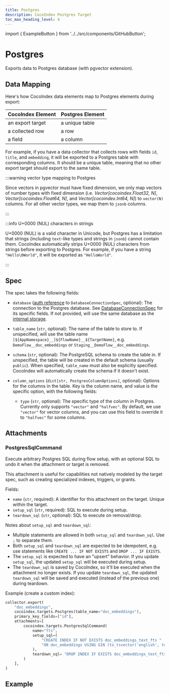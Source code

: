```yaml
---
title: Postgres
description: CocoIndex Postgres Target
toc_max_heading_level: 4
---
```


import { ExampleButton } from '../../src/components/GitHubButton';

# Postgres

Exports data to Postgres database (with pgvector extension).

## Data Mapping

Here's how CocoIndex data elements map to Postgres elements during export:

| CocoIndex Element | Postgres Element |
|-------------------|------------------|
| an export target | a unique table |
| a collected row | a row |
| a field | a column |

For example, if you have a data collector that collects rows with fields `id`, `title`, and `embedding`, it will be exported to a Postgres table with corresponding columns.
It should be a unique table, meaning that no other export target should export to the same table.

:::warning vector type mapping to Postgres

Since vectors in pgvector must have fixed dimension, we only map vectors of number types with fixed dimension (i.e. *Vector[cocoindex.Float32, N]*, *Vector[cocoindex.Float64, N]*, and *Vector[cocoindex.Int64, N]*) to `vector(N)` columns.
For all other vector types, we map them to `jsonb` columns.

:::

:::info U+0000 (NUL) characters in strings

U+0000 (NUL) is a valid character in Unicode, but Postgres has a limitation that strings (including `text`-like types and strings in `jsonb`) cannot contain them.
CocoIndex automatically strips U+0000 (NUL) characters from strings before exporting to Postgres. For example, if you have a string `"Hello\0World"`, it will be exported as `"HelloWorld"`.

:::

## Spec

The spec takes the following fields:

* `database` ([auth reference](/docs/core/flow_def#auth-registry) to `DatabaseConnectionSpec`, optional): The connection to the Postgres database.
    See [DatabaseConnectionSpec](/docs/core/settings#databaseconnectionspec) for its specific fields.
    If not provided, will use the same database as the [internal storage](/docs/core/basics#internal-storage).

* `table_name` (`str`, optional): The name of the table to store to. If unspecified, will use the table name `[${AppNamespace}__]${FlowName}__${TargetName}`, e.g. `DemoFlow__doc_embeddings` or `Staging__DemoFlow__doc_embeddings`.

* `schema` (`str`, optional): The PostgreSQL schema to create the table in. If unspecified, the table will be created in the default schema (usually `public`). When specified, `table_name` must also be explicitly specified. CocoIndex will automatically create the schema if it doesn't exist.

* `column_options` (`dict[str, PostgresColumnOptions]`, optional): Options for the columns in the table.
  Key is the column name, and value is the specific option, with the following fields:

  * `type` (`str`, optional): The specific type of the column in Postgres. Currently only supports `"vector"` and `"halfvec"`. By default, we use `"vector"` for vector columns, and you can use this field to override it to `"halfvec"` for some columns.

## Attachments

### PostgresSqlCommand

Execute arbitrary Postgres SQL during flow setup, with an optional SQL to undo it when the attachment or target is removed.

This attachment is useful for capabilities not natively modeled by the target spec, such as creating specialized indexes, triggers, or grants.

Fields:

* `name` (`str`, required): A identifier for this attachment on the target. Unique within the target.
* `setup_sql` (`str`, required): SQL to execute during setup.
* `teardown_sql` (`str`, optional): SQL to execute on removal/drop.

Notes about `setup_sql` and `teardown_sql`:

* Multiple statements are allowed in both `setup_sql` and `teardown_sql`. Use `;` to separate them.
* Both `setup_sql` and `teardown_sql` are expected to be idempotent, e.g. use statements like `CREATE ... IF NOT EXISTS` and `DROP ... IF EXISTS`.
* The `setup_sql` is expected to have an "upsert" behavior. If you update `setup_sql`, the updated `setup_sql` will be executed during setup.
* The `teardown_sql` is saved by CocoIndex, so it'll be executed when the attachment no longer exists. If you update `teardown_sql`, the updated `teardown_sql` will be saved and executed (instead of the previous one) during teardown.

Example (create a custom index):

```py
collector.export(
    "doc_embeddings",
    cocoindex.targets.Postgres(table_name="doc_embeddings"),
    primary_key_fields=["id"],
    attachments=[
        cocoindex.targets.PostgresSqlCommand(
            name="fts",
            setup_sql=(
                "CREATE INDEX IF NOT EXISTS doc_embeddings_text_fts "
                "ON doc_embeddings USING GIN (to_tsvector('english', text));"
            ),
            teardown_sql= "DROP INDEX IF EXISTS doc_embeddings_text_fts;",
        )
    ],
)
```

## Example

<ExampleButton
  href="https://github.com/cocoindex-io/cocoindex/tree/main/examples/text_embedding"
  text="Text Embedding Example with Postgres"
  margin="16px 0 24px 0"
/>
